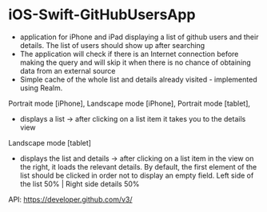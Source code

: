 # iOS-Swift-GitHubUsersApp

- application for iPhone and iPad displaying a list of github users and their details. The list of users should show up after searching
- The application will check if there is an Internet connection before making the query and will skip it when there is no chance of obtaining data from an external source
- Simple cache of the whole list and details already visited - implemented using Realm.

Portrait mode [iPhone],
Landscape mode [iPhone],
Portrait mode [tablet],
- displays a list -> after clicking on a list item it takes you to the details view

Landscape mode [tablet]
- displays the list and details -> after clicking on a list item in the view on the right, it loads the relevant details. By default, the first element of the list should be clicked in order not to display an empty field.
Left side of the list 50% | Right side details 50%

API:
https://developer.github.com/v3/

